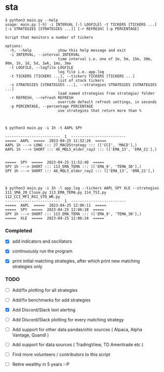 # sta

```
$ python3 main.py --help
usage: main.py [-h] -i INTERVAL [-l LOGFILE] -t TICKERS [TICKERS ...] [-s STRATEGIES [STRATEGIES ...]] [-r REFRESH] [-p PERCENTAGE]

Script that monitors a number of tickers

options:
  -h, --help            show this help message and exit
  -i INTERVAL, --interval INTERVAL
                        time interval i.e. one of 1m, 5m, 15m, 30m, 90m, 1h, 1d, 5d, 1wk, 1mo, 3mo
  -l LOGFILE, --logfile LOGFILE
                        log file i.e. app.log
  -t TICKERS [TICKERS ...], --tickers TICKERS [TICKERS ...]
                        list of stock tickers
  -s STRATEGIES [STRATEGIES ...], --strategies STRATEGIES [STRATEGIES ...]
                        load named strategies from strategie/ folder
  -r REFRESH, --refresh REFRESH
                        override default refresh settings, in seconds
  -p PERCENTAGE, --percentage PERCENTAGE
                        use strategies that return more than %



$ python3 main.py -i 1h -t AAPL SPY

-------------------------  1  -------------------------
=====  AAPL  =====  2023-04-25 11:52:26  =====
AAPL 1h ---> LONG ::: 27_MACDStrategy ::: (['CCI', 'MACD'],)
AAPL 1h ---> SHORT ::: 46_MQL5_elder_ray2 ::: (['EMA_13', 'EMA_21'],)


=====  SPY  =====  2023-04-25 11:52:40  =====
SPY 1h ---> SHORT ::: 113_EMA_TEMA ::: (['EMA_9', 'TEMA_30'],)
SPY 1h ---> SHORT ::: 46_MQL5_elder_ray2 ::: (['EMA_13', 'EMA_21'],)



$ python3 main.py -i 1h -l app.log --tickers AAPL SPY XLE --strategies 111_SMA_20_Close.py 113_EMA_TEMA.py 114_TSI.py 112_CCI_MFI_RSI_STO_WR.py
-------------------------  1  -------------------------
=====  AAPL  =====  2023-04-25 12:06:11  =====
=====  SPY  =====  2023-04-25 12:06:18  =====
SPY 1h ---> SHORT ::: 113_EMA_TEMA ::: (['EMA_9', 'TEMA_30'],)
=====  XLE  =====  2023-04-25 12:06:24  =====

```


### Completed
- [x] add indicators and oscillators
- [x] continuously run the program 
- [x] print initial matching strategies, after which print new matching strategies only


### TODO
- [ ] Add/fix plotting  for all strategies
- [ ] Add/fix benchmarks for add strategies

- [x] Add Discord/Slack text alerting
- [ ] Add Discord/Slack plotting for every matching strategy

- [ ] Add support for other data pandas/ohlc sources ( Alpaca, Alpha Vantage, Quandl )
- [ ] Add support for data sources ( TradingView, TD Ameritrade etc )

- [ ] Find more volunteers / contributors to this script
- [ ] Retire wealthy in 5 years :-P
